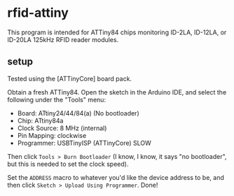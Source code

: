 rfid-attiny
===========

This program is intended for ATTiny84 chips monitoring ID-2LA, ID-12LA, or ID-20LA 125kHz RFID reader modules.


setup
-----

Tested using the [ATTinyCore] board pack.

Obtain a fresh ATTiny84. Open the sketch in the Arduino IDE, and select the following under the "Tools" menu:

* Board: ATtiny24/44/84(a) (No bootloader)
* Chip: ATtiny84a
* Clock Source: 8 MHz (internal)
* Pin Mapping: clockwise
* Programmer: USBTinyISP (ATTinyCore) SLOW

Then click `Tools > Burn Bootloader` (I know, I know, it says "no bootloader", but this is needed to set the clock speed).

Set the `ADDRESS` macro to whatever you'd like the device address to be, and then click `Sketch > Upload Using Programmer`. Done!
